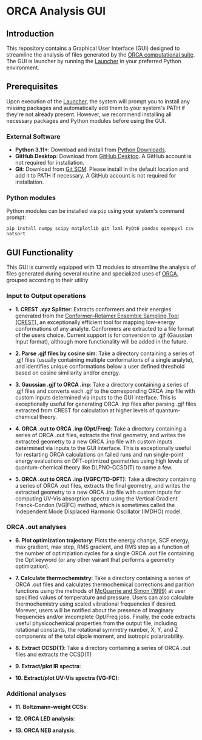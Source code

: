# ORCA Analysis GUI

## Introduction
This repository contains a Graphical User Interface (GUI) designed to streamline the analysis of files generated by the [ORCA computational suite](https://orcaforum.kofo.mpg.de/app.php/portal). The GUI is launcher by running the [Launcher](/GUI/Launcher.py) in your preferred Python environment. 

## Prerequisites
Upon execution of the [Launcher](/GUI/Launcher.py), the system will prompt you to install any missing packages and automatically add them to your system's PATH if they're not already present. However, we recommend installing all necessary packages and Python modules before using the GUI.

### External Software
- **Python 3.11+**: Download and install from [Python Downloads](https://www.python.org/downloads/).
- **GitHub Desktop**: Download from [GitHub Desktop](https://desktop.github.com/). A GitHub account is not required for installation.
- **Git**: Download from [Git SCM](https://git-scm.com/). Please install in the default location and add it to PATH if necessary. A GitHub account is not required for installation.

### Python modules
Python modules can be installed via `pip` using your system's command prompt:

```console
pip install numpy scipy matplotlib git lxml PyQt6 pandas openpyxl csv natsort
```

## GUI Functionality
This GUI is currently equipped with 13 modules to streamline the analysis of files generated during several routine and specialized uses of [ORCA](https://orcaforum.kofo.mpg.de/app.php/portal), grouped according to their utility

### Input to Output operations

- **1. CREST .xyz Splitter**: Extracts conformers and their energies generated from the [Conformer–Rotamer Ensemble Sampling Tool (CREST)](https://crest-lab.github.io/crest-docs/), an exceptionally efficient tool for mapping low-energy conformations of any analyte. Conformers are extracted to a file format of the users choice. Current support is for conversion to .gjf (Gaussian Input format), although more functionality will be added in the future. 

- **2. Parse .gjf files by cosine sim**: Take a directory containing a series of .gjf files (usually containing multiple conformations of a single analyte), and identifies unique conformations below a user defined threshold based on cosine similiarity and/or energy.

- **3. Gaussian .gjf to ORCA .inp**: Take a directory containing a series of .gjf files and converts each .gjf to the corresponding ORCA .inp file with custom inputs determined via inputs to the GUI interface. This is exceptionally useful for generating ORCA .inp files after parsing .gjf files extracted from CREST for calculation at higher levels of quantum-chemical theory.

- **4. ORCA .out to ORCA .inp (Opt/Freq)**: Take a directory containing a series of ORCA .out files, extracts the final geometry, and writes the extracted geometry to a new ORCA .inp file with custom inputs determined via inputs to the GUI interface. This is exceptionally useful for restarting ORCA calculations on failed runs and run single-point energy evaluations on DFT-optimized geometries using high levels of quantum-chemical theory like DLPNO-CCSD(T) to name a few. 

- **5. ORCA .out to ORCA .inp (VGFC/TD-DFT)**: Take a directory containing a series of ORCA .out files, extracts the final geometry, and writes the extracted geometry to a new ORCA .inp file with custom inputs for computing UV-Vis absorption spectra using the Vertical Gradient Franck-Condon (VG|FC) method, which is sometimes called the Independent Mode Displaced Harmonic Oscillator (IMDHO) model. 

### ORCA .out analyses

- **6. Plot optimization trajectory**: Plots the energy change, SCF energy, max gradient, max step, RMS gradient, and RMS step as a function of the number of optimziation cycles for a single ORCA .out file containing the Opt keyword (or any other vairant that performs a geometry optimization).

- **7. Calculate thermochemistry**: Take a directory containing a series of ORCA .out files and calculates thermochemical corrections and parition functions using the methods of [McQuarrie and Simon (1999)](https://gaussian.com/wp-content/uploads/dl/thermo.pdf) at user specified values of temperature and pressure. Users can also calculate thermochemistry using scaled vibrational frequencies if desired. Morever, users will be notified about the presence of imaginary frequencies and/or imcomplete Opt/Freq jobs. Finally, the code  extracts useful physicochemical properties from the output file, including rotational constants, the rotational symmetry number, X, Y, and Z components of the total dipole moment, and isotropic polarizability. 

- **8. Extract CCSD(T)**: Take a directory containing a series of ORCA .out files and extracts the CCSD(T)

- **9. Extract/plot IR spectra**:

- **10. Extract/plot UV-Vis spectra (VG-FC)**:

### Additional analyses

- **11. Boltzmann-weight CCSs**:

- **12. ORCA LED analysis**:

- **13. ORCA NEB analysis**:


 
